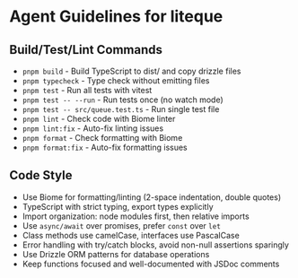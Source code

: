 # Agent Guidelines for liteque

## Build/Test/Lint Commands
- `pnpm build` - Build TypeScript to dist/ and copy drizzle files
- `pnpm typecheck` - Type check without emitting files
- `pnpm test` - Run all tests with vitest
- `pnpm test -- --run` - Run tests once (no watch mode)
- `pnpm test -- src/queue.test.ts` - Run single test file
- `pnpm lint` - Check code with Biome linter
- `pnpm lint:fix` - Auto-fix linting issues
- `pnpm format` - Check formatting with Biome
- `pnpm format:fix` - Auto-fix formatting issues

## Code Style
- Use Biome for formatting/linting (2-space indentation, double quotes)
- TypeScript with strict typing, export types explicitly
- Import organization: node modules first, then relative imports
- Use `async/await` over promises, prefer `const` over `let`
- Class methods use camelCase, interfaces use PascalCase
- Error handling with try/catch blocks, avoid non-null assertions sparingly
- Use Drizzle ORM patterns for database operations
- Keep functions focused and well-documented with JSDoc comments